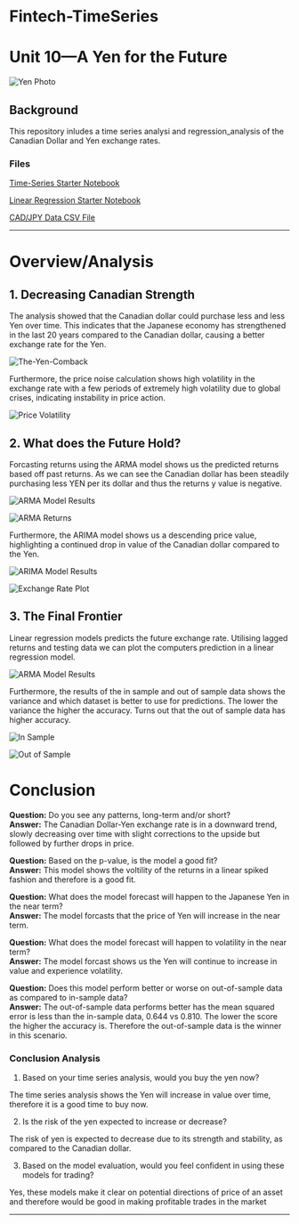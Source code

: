 # Fintech-TimeSeries

# Unit 10—A Yen for the Future

![Yen Photo](Images/yen.jpg)

## Background

This repository inludes a time series analysi and regression_analysis of the Canadian Dollar and Yen exchange rates.

### Files

[Time-Series Starter Notebook](Code/time_series_analysis.ipynb)

[Linear Regression Starter Notebook](Code/regression_analysis.ipynb)

[CAD/JPY Data CSV File](Code/cad_jpy.csv)

- - -

# Overview/Analysis

## 1. Decreasing Canadian Strength

The analysis showed that the Canadian dollar could purchase less and less Yen over time. This indicates that the Japanese economy has strengthened in the last 20 years compared to the Canadian dollar, causing a better exchange rate for the Yen.

![The-Yen-Comback](Images/devaluing_CAD.png)

Furthermore, the price noise calculation shows high volatility in the exchange rate with a few periods of extremely high volatility due to global crises, indicating instability in price action.

![Price Volatility](Images/CAD-PHY_price_noise.png)


## 2. What does the Future Hold?

Forcasting returns using the ARMA model shows us the predicted returns based off past returns. As we can see the Canadian dollar has been steadily purchasing less YEN per its dollar and thus the returns y value is negative.

![ARMA Model Results](Images/ARMA_forcast_returns_summary.png)

![ARMA Returns](Images/ARMA_forcast_returns_plot.png)

Furthermore, the ARIMA model shows us a descending price value, highlighting a continued drop in value of the Canadian dollar compared to the Yen.

![ARIMA Model Results](Images/ARIMA_forcast_summary.png)

![Exchange Rate Plot](Images/ARIMA_forcast_plot.png)


## 3. The Final Frontier

Linear regression models predicts the future exchange rate. Utilising lagged returns and testing data we can plot the computers prediction in a linear regression model.

![ARMA Model Results](Images/prediction_returns_regression.png)

Furthermore, the results of the in sample and out of sample data shows the variance and which dataset is better to use for predictions. The lower the variance the higher the accuracy. Turns out that the out of sample data has higher accuracy.

![In Sample](Images/in_sample_result.png)

![Out of Sample](Images/out_of_sample_result.png)

# Conclusion

**Question:** Do you see any patterns, long-term and/or short?  
**Answer:** The Canadian Dollar-Yen exchange rate is in a downward trend, slowly decreasing over time with slight corrections to the upside but followed by further drops in price.

**Question:** Based on the p-value, is the model a good fit?  
**Answer:** This model shows the voltility of the returns in a linear spiked fashion and therefore is a good fit.

**Question:** What does the model forecast will happen to the Japanese Yen in the near term?  
**Answer:** The model forcasts that the price of Yen will increase in the near term.

**Question:** What does the model forecast will happen to volatility in the near term?  
**Answer:** The model forcast shows us the Yen will continue to increase in value and experience volatility.

**Question:** Does this model perform better or worse on out-of-sample data as compared to in-sample data?  
**Answer:** The out-of-sample data performs better has the mean squared error is less than the in-sample data, 0.644 vs 0.810. The lower the score the higher the accuracy is. Therefore the out-of-sample data is the winner in this scenario.

### Conclusion Analysis

1. Based on your time series analysis, would you buy the yen now?

The time series analysis shows the Yen will increase in value over time, therefore it is a good time to buy now.
    
2. Is the risk of the yen expected to increase or decrease?

The risk of yen is expected to decrease due to its strength and stability, as compared to the Canadian dollar.
    
3. Based on the model evaluation, would you feel confident in using these models for trading?

Yes, these models make it clear on potential directions of price of an asset and therefore would be good in making profitable trades in the market
  
- - -


